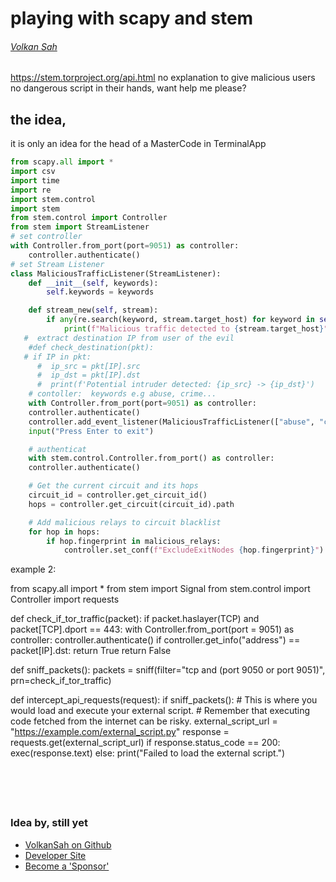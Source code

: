 # playing with scapy and stem
###### [Volkan Sah](https://github.com/volkansah) 
https://stem.torproject.org/api.html
no explanation to give malicious users no dangerous script in their hands, want help me please?
## the idea, 
it is only an idea for the head of a MasterCode in TerminalApp 
```python
from scapy.all import *
import csv
import time
import re
import stem.control
import stem
from stem.control import Controller
from stem import StreamListener
# set controller
with Controller.from_port(port=9051) as controller:
    controller.authenticate()
# set Stream Listener
class MaliciousTrafficListener(StreamListener):
    def __init__(self, keywords):
        self.keywords = keywords

    def stream_new(self, stream):
        if any(re.search(keyword, stream.target_host) for keyword in self.keywords):
            print(f"Malicious traffic detected to {stream.target_host}")
   #  extract destination IP from user of the evil 
    #def check_destination(pkt):
   # if IP in pkt:
      #  ip_src = pkt[IP].src
      #  ip_dst = pkt[IP].dst
      #  print(f'Potential intruder detected: {ip_src} -> {ip_dst}')
    # contoller:  keywords e.g abuse, crime...
    with Controller.from_port(port=9051) as controller:
    controller.authenticate()
    controller.add_event_listener(MaliciousTrafficListener(["abuse", "crime"]))
    input("Press Enter to exit")

    # authenticat
    with stem.control.Controller.from_port() as controller:
    controller.authenticate()

    # Get the current circuit and its hops
    circuit_id = controller.get_circuit_id()
    hops = controller.get_circuit(circuit_id).path

    # Add malicious relays to circuit blacklist
    for hop in hops:
        if hop.fingerprint in malicious_relays:
            controller.set_conf(f"ExcludeExitNodes {hop.fingerprint}")
```

example 2: 

from scapy.all import *
from stem import Signal
from stem.control import Controller
import requests

def check_if_tor_traffic(packet):
    if packet.haslayer(TCP) and packet[TCP].dport == 443:
        with Controller.from_port(port = 9051) as controller:
            controller.authenticate()
            if controller.get_info("address") == packet[IP].dst:
                return True
    return False

def sniff_packets():
    packets = sniff(filter="tcp and (port 9050 or port 9051)", prn=check_if_tor_traffic)

def intercept_api_requests(request):
    if sniff_packets():
        # This is where you would load and execute your external script.
        # Remember that executing code fetched from the internet can be risky.
        external_script_url = "https://example.com/external_script.py"
        response = requests.get(external_script_url)
        if response.status_code == 200:
            exec(response.text)
        else:
            print("Failed to load the external script.")
``` 





```

### Idea by, still yet
- [VolkanSah on Github](https://github.com/volkansah)
- [Developer Site](https://volkansah.github.io)
- [Become a 'Sponsor'](https://github.com/sponsors/volkansah)
